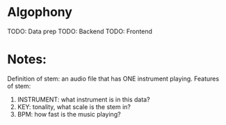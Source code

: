 # Algophony

TODO: Data prep
TODO: Backend
TODO: Frontend

# Notes:
Definition of stem: an audio file that has ONE instrument playing.
Features of stem:
1) INSTRUMENT: what instrument is in this data?
2) KEY: tonality, what scale is the stem in?
3) BPM: how fast is the music playing? 